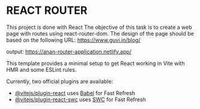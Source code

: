 # REACT ROUTER
This project is done with React
The objective of this task is to create a web page with routes using react-router-dom. The design of the page should be based on the following URL: https://www.guvi.in/blog/

output: https://anan-router-application.netlify.app/



This template provides a minimal setup to get React working in Vite with HMR and some ESLint rules.

Currently, two official plugins are available:

- [@vitejs/plugin-react](https://github.com/vitejs/vite-plugin-react/blob/main/packages/plugin-react/README.md) uses [Babel](https://babeljs.io/) for Fast Refresh
- [@vitejs/plugin-react-swc](https://github.com/vitejs/vite-plugin-react-swc) uses [SWC](https://swc.rs/) for Fast Refresh
